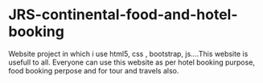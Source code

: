 # JRS-continental-food-and-hotel-booking
Website project in which i use html5, css , bootstrap, js....This website is usefull to all. Everyone can use this website as per hotel booking purpose, food booking perpose and for tour and travels also.
